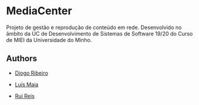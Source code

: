 # MediaCenter
Projeto de gestão e reprodução de conteúdo em rede. Desenvolvido no âmbito da UC de Desenvolvimento de Sistemas de Software 19/20 do Curso de MIEI da Universidade do Minho.

## Authors

* [Diogo Ribeiro](https://github.com/ribeiropdiogo)

* [Luís Maia](https://github.com/luistrofa2)

* [Rui Reis](https://github.com/Syrayse)